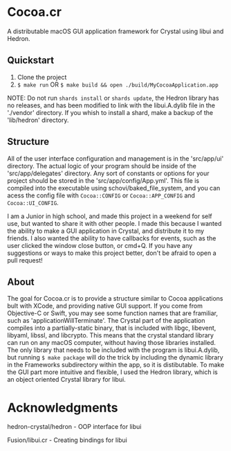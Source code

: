 # Cocoa.cr
A distributable macOS GUI application framework for Crystal using libui and Hedron.

## Quickstart

1. Clone the project
2. `$ make run`  OR  `$ make build && open ./build/MyCocoaApplication.app`

NOTE: Do not run `shards install` or `shards update`, the Hedron library has no releases, and has been modified to link with the libui.A.dylib file in the './vendor' directory. If you whish to install a shard, make a backup of the 'lib/hedron' directory.

## Structure

All of the user interface configuration and management is in the 'src/app/ui' directory. The actual logic of your program should be inside of the 'src/app/delegates' directory. Any sort of constants or options for your project should be stored in the 'src/app/config/App.yml'. This file is compiled into the executable using schovi/baked_file_system, and you can acess the config file with `Cocoa::CONFIG` or `Cocoa::APP_CONFIG` and `Cocoa::UI_CONFIG`.

I am a Junior in high school, and made this project in a weekend for self use, but wanted to share it with other people. I made this because I wanted the ability to make a GUI application in Crystal, and distribute it to my friends. I also wanted the ability to have callbacks for events, such as the user clicked the window close button, or cmd+Q. If you have any suggestions or ways to make this project better, don't be afraid to open a pull request!

## About

The goal for Cocoa.cr is to provide a structure similar to Cocoa applications bult with XCode, and providing native GUI support. If you come from Objective-C or Swift, you may see some function names that are framiliar, such as 'applicationWillTerminate'. The Crystal part of the application compiles into a partially-static binary, that is included with libgc, libevent, libyaml, libssl, and libcrypto. This means that the crystal standard library can run on any macOS computer, without having those libraries installed. The only library that needs to be included with the program is libui.A.dylib, but running `$ make package` will do the trick by including the dynamic library in the Frameworks subdirectory within the app, so it is distibutable. To make the GUI part more intuitive and flexible, I used the Hedron library, which is an object oriented Crystal library for libui.

# Acknowledgments

hedron-crystal/hedron - OOP interface for libui

Fusion/libui.cr - Creating bindings for libui